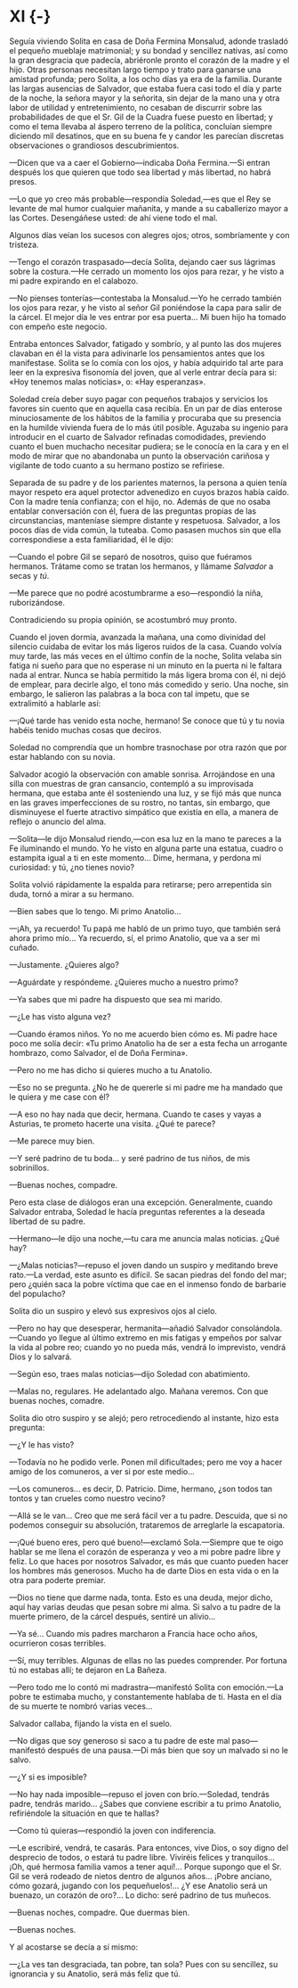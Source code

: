 # XI {-}

Seguía viviendo Solita en casa de Doña Fermina Monsalud, adonde trasladó el
pequeño mueblaje matrimonial; y su bondad y sencillez nativas, así como la gran
desgracia que padecía, abriéronle pronto el corazón de la madre y el hijo.
Otras personas necesitan largo tiempo y trato para ganarse una amistad
profunda; pero Solita, a los ocho días ya era de la familia. Durante las largas
ausencias de Salvador, que estaba fuera casi todo el día y parte de la noche,
la señora mayor y la señorita, sin dejar de la mano una y otra labor de
utilidad y entretenimiento, no cesaban de discurrir sobre las probabilidades de
que el Sr. Gil de la  Cuadra fuese puesto en libertad; y como el tema llevaba
al áspero terreno de la política, concluían siempre diciendo mil desatinos, que
en su buena fe y candor les parecían discretas observaciones o grandiosos
descubrimientos.

—Dicen que va a caer el Gobierno—indicaba Doña Fermina.—Si entran
después los que quieren que todo sea libertad y más libertad, no habrá presos.

—Lo que yo creo más probable—respondía Soledad,—es que el Rey se levante de
mal humor cualquier mañanita, y mande a su caballerizo mayor a las Cortes.
Desengáñese usted: de ahí viene todo el mal.

Algunos días veían los sucesos con alegres ojos; otros, sombríamente y con
tristeza.

—Tengo el corazón traspasado—decía Solita, dejando caer sus lágrimas sobre la
costura.—He cerrado un momento los ojos para rezar, y he visto a mi padre
expirando en el calabozo.

—No pienses tonterías—contestaba la Monsalud.—Yo he cerrado también los ojos
para rezar, y he visto al señor Gil poniéndose la capa para salir de la cárcel.
El mejor día le ves entrar por esa puerta... Mi buen hijo ha tomado con empeño
este negocio.

Entraba entonces Salvador, fatigado y sombrío, y al punto las dos mujeres
clavaban en él la vista para adivinarle los pensamientos antes que los
manifestase. Solita se lo comía con los ojos, y había adquirido tal arte para
leer en la expresiva fisonomía del joven, que al verle entrar decía para si:
«Hoy tenemos malas noticias», o: «Hay esperanzas».

Soledad creía deber suyo pagar con pequeños trabajos y servicios los favores
sin cuento que en aquella casa recibía. En un par de días enterose
minuciosamente de los hábitos de la familia y procuraba que su presencia en la
humilde vivienda fuera de lo más útil posible. Aguzaba su ingenio para
introducir en el cuarto de Salvador refinadas comodidades, previendo cuanto el
buen muchacho necesitar pudiera; se le conocía en la cara y en el modo de mirar
que no abandonaba un punto la observación cariñosa y vigilante de todo cuanto
a su hermano postizo se refiriese.

Separada de su padre y de los parientes maternos, la persona a quien tenía
mayor respeto era aquel protector advenedizo en cuyos brazos había caído. Con
la madre tenía confianza; con el hijo, no. Además de que no osaba entablar
conversación con él, fuera de las preguntas propias de las circunstancias,
manteníase siempre distante y respetuosa. Salvador, a los pocos días de  vida
común, la tuteaba. Como pasasen muchos sin que ella correspondiese a esta
familiaridad, él le dijo:

—Cuando el pobre Gil se separó de nosotros, quiso que fuéramos hermanos.
Trátame como se tratan los hermanos, y llámame *Salvador* a secas y *tú*.

—Me parece que no podré acostumbrarme a eso—respondió la niña, ruborizándose.

Contradiciendo su propia opinión, se acostumbró muy pronto.

Cuando el joven dormía, avanzada la mañana, una como divinidad del silencio
cuidaba de evitar los más ligeros ruidos de la casa. Cuando volvía muy tarde,
las más veces en el último confín de la noche, Solita velaba sin fatiga ni
sueño para que no esperase ni un minuto en la puerta ni le faltara nada al
entrar. Nunca se había permitido la más ligera broma con él, ni dejó de
emplear, para decirle algo, el tono más comedido y serio. Una noche, sin
embargo, le salieron las palabras a la boca con tal ímpetu, que se extralimitó
a hablarle así:

—¡Qué tarde has venido esta noche, hermano! Se conoce que tú y tu novia habéis
tenido muchas cosas que deciros.

Soledad no comprendía que un hombre trasnochase por otra razón que
por estar hablando con su novia.

Salvador acogió la observación con amable sonrisa. Arrojándose en una silla con
muestras de gran cansancio, contempló a su improvisada hermana, que estaba ante
él sosteniendo una luz, y se fijó más que nunca en las graves imperfecciones de
su rostro, no tantas, sin embargo, que disminuyese el fuerte atractivo
simpático que existía en ella, a manera de reflejo o anuncio del alma.

—Solita—le dijo Monsalud riendo,—con esa luz en la mano te pareces a la Fe
iluminando el mundo. Yo he visto en alguna parte una estatua, cuadro
o estampita igual a ti en este momento... Dime, hermana, y perdona mi
curiosidad: y tú, ¿no tienes novio?

Solita volvió rápidamente la espalda para retirarse; pero arrepentida sin duda,
tornó a mirar a su hermano.

—Bien sabes que lo tengo. Mi primo Anatolio...

—¡Ah, ya recuerdo! Tu papá me habló de un primo tuyo, que también será ahora
primo mío... Ya recuerdo, sí, el primo Anatolio, que va a ser mi cuñado.

—Justamente. ¿Quieres algo?

—Aguárdate y respóndeme. ¿Quieres mucho a nuestro primo?

—Ya sabes que mi padre ha dispuesto que sea mi marido. 

—¿Le has visto alguna vez?

—Cuando éramos niños. Yo no me acuerdo bien cómo es. Mi padre hace poco me
solía decir: «Tu primo Anatolio ha de ser a esta fecha un arrogante hombrazo,
como Salvador, el de Doña Fermina».

—Pero no me has dicho si quieres mucho a tu Anatolio.

—Eso no se pregunta. ¿No he de quererle si mi padre me ha mandado que le quiera
y me case con él?

—A eso no hay nada que decir, hermana. Cuando te cases y vayas a Asturias, te
prometo hacerte una visita. ¿Qué te parece?

—Me parece muy bien.

—Y seré padrino de tu boda... y seré padrino de tus niños, de mis sobrinillos.

—Buenas noches, compadre.

Pero esta clase de diálogos eran una excepción. Generalmente, cuando Salvador
entraba, Soledad le hacía preguntas referentes a la deseada libertad de su
padre.

—Hermano—le dijo una noche,—tu cara me anuncia malas noticias. ¿Qué hay?

—¿Malas noticias?—repuso el joven dando un suspiro y meditando breve rato.—La
verdad, este asunto es difícil. Se sacan piedras del fondo del mar; pero ¿quién
saca la pobre víctima que cae en el inmenso fondo de barbarie del populacho?

Solita dio un suspiro y elevó sus expresivos ojos al cielo.

—Pero no hay que desesperar, hermanita—añadió Salvador consolándola.—Cuando
yo llegue al último extremo en mis fatigas y empeños por salvar la vida al
pobre reo; cuando yo no pueda más, vendrá lo imprevisto, vendrá Dios y lo
salvará.

—Según eso, traes malas noticias—dijo Soledad con abatimiento.

—Malas no, regulares. He adelantado algo. Mañana veremos. Con que buenas
noches, comadre.

Solita dio otro suspiro y se alejó; pero retrocediendo al instante, hizo esta
pregunta:

—¿Y le has visto?

—Todavía no he podido verle. Ponen mil dificultades; pero me voy a hacer amigo
de los comuneros, a ver si por este medio...

—Los comuneros... es decir, D. Patricio. Dime, hermano, ¿son todos tan tontos
y tan crueles como nuestro vecino?

—Allá se le van... Creo que me será fácil ver a tu padre. Descuida, que si no
podemos conseguir su absolución, trataremos de arreglarle la escapatoria.

—¡Qué bueno eres, pero qué bueno!—exclamó Sola.—Siempre que te oigo hablar se
me llena el corazón de esperanza y veo a mi pobre padre libre y feliz. Lo que
haces por nosotros Salvador, es más que cuanto pueden hacer los hombres más
generosos. Mucho ha de darte Dios en esta vida o en la otra para poderte
premiar.

—Dios no tiene que darme nada, tonta. Esto es una deuda, mejor dicho, aquí hay
varias deudas que pesan sobre mi alma. Si salvo a tu padre de la muerte
primero, de la cárcel después, sentiré un alivio...

—Ya sé... Cuando mis padres marcharon a Francia hace ocho años, ocurrieron
cosas terribles.

—Sí, muy terribles. Algunas de ellas no las puedes comprender. Por fortuna tú
no estabas allí; te dejaron en La Bañeza. 

—Pero todo me lo contó mi madrastra—manifestó Solita con emoción.—La pobre te
estimaba mucho, y constantemente hablaba de ti. Hasta en el día de su muerte te
nombró varias veces...

Salvador callaba, fijando la vista en el suelo.

—No digas que soy generoso si saco a tu padre de este mal paso—manifestó
después de una pausa.—Di más bien que soy un malvado si no le salvo.

—¿Y si es imposible?

—No hay nada imposible—repuso el joven con brío.—Soledad, tendrás padre,
tendrás marido... ¿Sabes que conviene escribir a tu primo Anatolio,
refiriéndole la situación en que te hallas?

—Como tú quieras—respondió la joven con indiferencia.

—Le escribiré, vendrá, te casarás. Para entonces, vive Dios, o soy digno del
desprecio de todos, o estará tu padre libre. Viviréis felices y tranquilos...
¡Oh, qué hermosa familia vamos a tener aquí!... Porque supongo que el Sr. Gil
se verá rodeado de nietos dentro de algunos años... ¡Pobre anciano, cómo
gozará, jugando con los pequeñuelos!... ¿Y ese Anatolio será un buenazo, un
corazón de oro?... Lo dicho: seré padrino de tus muñecos.

—Buenas noches, compadre. Que duermas bien.

—Buenas noches.

Y al acostarse se decía a sí mismo:

—¿La ves tan desgraciada, tan pobre, tan sola? Pues con su sencillez, su
ignorancia y su Anatolio, será más feliz que tú.
